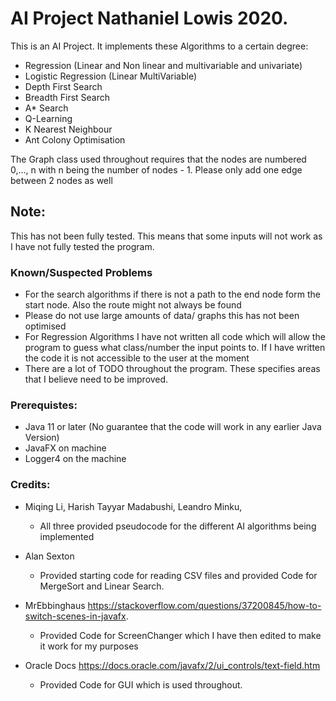 # AI Project Nathaniel Lowis 2020.

This is an AI Project. 
It implements these Algorithms to a certain degree:
- Regression (Linear and Non linear and multivariable and univariate)
- Logistic Regression (Linear MultiVariable)
- Depth First Search
- Breadth First Search
- A* Search
- Q-Learning
- K Nearest Neighbour
- Ant Colony Optimisation

The Graph class used throughout requires that the nodes are numbered 0,..., n with n being the number of nodes - 1. 
Please only add one edge between 2 nodes as well

## Note:
This has not been fully tested.  This means that some inputs will not work as I have not fully tested the program.  

### Known/Suspected Problems
- For the search algorithms if there is not a path to the end node form the start node.  Also the route might not always be found
- Please do not use large amounts of data/ graphs this has not been optimised
- For Regression Algorithms I have not written all code which will allow the program to guess what class/number the input points to.  If I have written the code it is not accessible to the user at the moment
- There are a lot of TODO throughout the program.  These specifies areas that I believe need to be improved.

### Prerequistes:
- Java 11 or later (No guarantee that the code will work in any earlier Java Version)
- JavaFX on machine
- Logger4 on the machine




### Credits:
- Miqing Li, 
Harish Tayyar Madabushi,
Leandro Minku,
    - All three provided pseudocode for the different AI algorithms being implemented
    

- Alan Sexton
     - Provided starting code for reading CSV files and provided Code for MergeSort and Linear Search.  

- MrEbbinghaus https://stackoverflow.com/questions/37200845/how-to-switch-scenes-in-javafx. 
    - Provided Code for ScreenChanger which I have then edited to make it work for my purposes

- Oracle Docs https://docs.oracle.com/javafx/2/ui_controls/text-field.htm
    - Provided Code for GUI which is used throughout.
